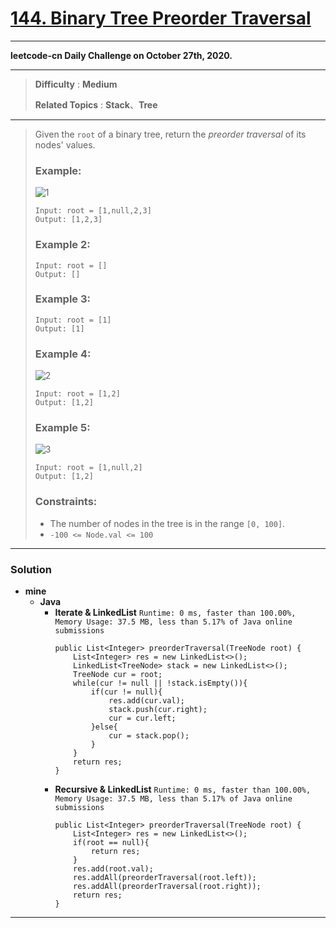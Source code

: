 # [144. Binary Tree Preorder Traversal](https://leetcode.com/problems/binary-tree-preorder-traversal/)
---

**leetcode-cn Daily Challenge on October 27th, 2020.**

---

> **Difficulty** : **Medium**
>
> **Related Topics** : **Stack**、**Tree**

---

> Given the `root` of a binary tree, return the *preorder traversal* of its nodes' values.
> 
> ### Example:
> ![1](https://assets.leetcode.com/uploads/2020/09/15/inorder_1.jpg)
> ```
> Input: root = [1,null,2,3]
> Output: [1,2,3]
> ```
> 
> ### Example 2:
> ```
> Input: root = []
> Output: []
> ```
> 
> ### Example 3:
> ```
> Input: root = [1]
> Output: [1]
> ```
> 
> ### Example 4:
> ![2](https://assets.leetcode.com/uploads/2020/09/15/inorder_5.jpg)
> ```
> Input: root = [1,2]
> Output: [1,2]
> ```
> 
> ### Example 5:
> ![3](https://assets.leetcode.com/uploads/2020/09/15/inorder_4.jpg)
> ```
> Input: root = [1,null,2]
> Output: [1,2]
> ```
> 
> ### Constraints:
> * The number of nodes in the tree is in the range `[0, 100]`.
> * `-100 <= Node.val <= 100`

---

### Solution
* **mine**
  * **Java**
    * **Iterate & LinkedList** `Runtime: 0 ms, faster than 100.00%, Memory Usage: 37.5 MB, less than 5.17% of Java online submissions`
       ```
       public List<Integer> preorderTraversal(TreeNode root) {
           List<Integer> res = new LinkedList<>();
           LinkedList<TreeNode> stack = new LinkedList<>();
           TreeNode cur = root;
           while(cur != null || !stack.isEmpty()){
               if(cur != null){
                   res.add(cur.val);
                   stack.push(cur.right);
                   cur = cur.left;
               }else{
                   cur = stack.pop();
               }
           }
           return res;
       }
       ```
     * **Recursive & LinkedList** `Runtime: 0 ms, faster than 100.00%, Memory Usage: 37.5 MB, less than 5.17% of Java online submissions`
       ```
       public List<Integer> preorderTraversal(TreeNode root) {
           List<Integer> res = new LinkedList<>();
           if(root == null){
               return res;
           }
           res.add(root.val);
           res.addAll(preorderTraversal(root.left));
           res.addAll(preorderTraversal(root.right));
           return res;
       }
       ```
---
